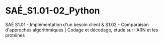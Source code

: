 ﻿# SAÉ_S1.01-02_Python
SAÉ S1.01 - Implémentation d'un besoin client & S1.02 - Comparaison d'approches algorithmiques | Codage et décodage, etude sur l'ARN et les protéines
